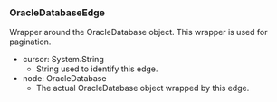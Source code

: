 ### OracleDatabaseEdge
Wrapper around the OracleDatabase object. This wrapper is used for pagination.

- cursor: System.String
  - String used to identify this edge.
- node: OracleDatabase
  - The actual OracleDatabase object wrapped by this edge.
